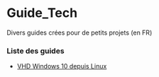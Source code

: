 # Guide_Tech
Divers guides crées pour de petits projets (en FR)

### Liste des guides
- [VHD Windows 10 depuis Linux](https://github.com/Shaggy404/Guide_Tech/blob/main/VHD%20Windows%2010%20depuis%20Linux.md)

